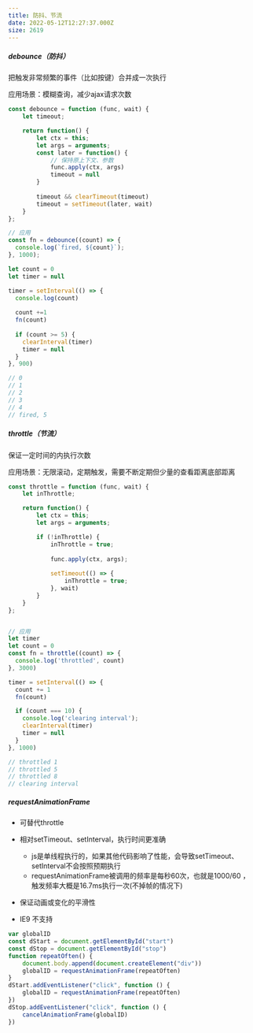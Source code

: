 ```yaml
---
title: 防抖、节流
date: 2022-05-12T12:27:37.000Z
size: 2619
---
```

##### debounce（防抖）

把触发非常频繁的事件（比如按键）合并成一次执行

应用场景：模糊查询，减少ajax请求次数

```js
const debounce = function (func, wait) {
    let timeout;

    return function() {
        let ctx = this;
        let args = arguments;
        const later = function() {
            // 保持原上下文、参数
            func.apply(ctx, args)
          	timeout = null
        }
        
        timeout && clearTimeout(timeout)
        timeout = setTimeout(later, wait)
    }
};

// 应用
const fn = debounce((count) => {
  console.log(`fired, ${count}`);
}, 1000);

let count = 0
let timer = null

timer = setInterval(() => {
  console.log(count)
  
  count +=1
  fn(count)
  
  if (count >= 5) {
    clearInterval(timer)
    timer = null
  }
}, 900)

// 0
// 1
// 2
// 3
// 4
// fired, 5
```

##### throttle（节流）

保证一定时间的内执行次数

应用场景：无限滚动，定期触发，需要不断定期但少量的查看距离底部距离


```javascript
const throttle = function (func, wait) {
    let inThrottle;

    return function() {
        let ctx = this;
        let args = arguments;

        if (!inThrottle) {
            inThrottle = true;
          
            func.apply(ctx, args);
          
            setTimeout(() => {
                inThrottle = true;
            }, wait)
        }
    }
};


// 应用
let timer
let count = 0
const fn = throttle((count) => {
  console.log('throttled', count)
}, 3000)

timer = setInterval(() => {
  count += 1
  fn(count)

  if (count === 10) {
    console.log('clearing interval');
    clearInterval(timer)
    timer = null
  }
}, 1000)

// throttled 1
// throttled 5
// throttled 8
// clearing interval
```


##### requestAnimationFrame

- 可替代throttle
- 相对setTimeout、setInterval，执行时间更准确
  - js是单线程执行的，如果其他代码影响了性能，会导致setTimeout、setInterval不会按照预期执行
  - requestAnimationFrame被调用的频率是每秒60次，也就是1000/60 ，触发频率大概是16.7ms执行一次(不掉帧的情况下)

- 保证动画或变化的平滑性
- IE9 不支持

```javascript
var globalID
const dStart = document.getElementById("start")
const dStop = document.getElementById("stop")
function repeatOften() {
	document.body.append(document.createElement("div"))
	globalID = requestAnimationFrame(repeatOften)
}
dStart.addEventListener("click", function () {
	globalID = requestAnimationFrame(repeatOften)
})
dStop.addEventListener("click", function () {
	cancelAnimationFrame(globalID)
})
```

